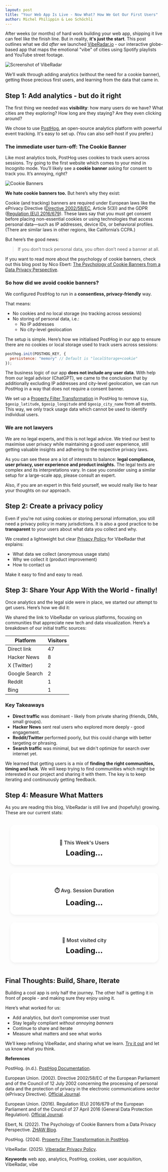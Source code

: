 ```yaml
---
layout: post
title: "Your Web App Is Live - Now What? How We Got Our First Users"
author: Michel Philippin & Leo Schöchli
---
```


After weeks (or months) of hard work building your web app, shipping it live can feel like the finish line. But in reality, **it's just the start**. This post outlines what we did *after* we launched [VibeRadar.io](https://viberadar.io) - our interactive globe-based app that maps the emotional "vibe" of cities using Spotify playlists and YouTube street footage.

![Screenshot of VibeRadar](/assets/img/2025-05-30-group05-viberadar-screenshot.png)

We’ll walk through adding analytics (without the need for a cookie banner), getting those precious first users, and learning from the data that came in.

## Step 1: Add analytics - but do it right

The first thing we needed was **visibility**: how many users do we have? What cities are they exploring? How long are they staying? Are they even clicking around?

We chose to use [PostHog](https://posthog.com), an open-source analytics platform with powerful event tracking. It's easy to set up. (You can also self-host if you prefer.)

### The immediate user turn-off: The Cookie Banner

Like most analytics tools, PostHog uses cookies to track users across sessions.
Try going to the first website which comes to your mind in Incognito mode. You’ll likely see a **cookie banner** asking for consent to track you. It’s annoying, right?

![Cookie Banners](/assets/img/2025-05-30-group05-viberadar-cookie-banners.png)

**We hate cookie banners too.** But here’s why they exist:

Cookie (and tracking) banners are required under European laws like the ePrivacy Directive ([Directive 2002/58/EC](https://eur-lex.europa.eu/eli/dir/2002/58/oj/eng), Article 5(3)) and the GDPR ([Regulation (EU) 2016/679](https://eur-lex.europa.eu/eli/reg/2016/679/oj/eng)). These laws say that you must get consent before placing non-essential cookies or using technologies that access personal data—such as IP addresses, device IDs, or behavioral profiles. (There are similar laws in other regions, like California’s CCPA.)

But here’s the good news:

> If you don’t track personal data, you often don’t need a banner at all.

If you want to read more about the psychology of cookie banners, check out this blog post by Nico Ebert: [The Psychology of Cookie Banners from a Data Privacy Perspective](https://blog.zhaw.ch/datascience/the-psychology-of-cookie-banners-from-a-data-privacy-perspective/).

### So how did we avoid cookie banners?

We configured PostHog to run in a **consentless, privacy-friendly** way.

That means:
- No cookies and no local storage (no tracking across sessions)
- No storing of personal data, i.e.:
  - No IP addresses
  - No city-level geolocation

The setup is simple. Here’s how we initialised PostHog in our app to ensure there are no cookies or local storage used to track users across sessions:

```js
posthog.init(POSTHOG_KEY, {
  persistence: "memory" // Default is "localStorage+cookie"
});
```

The business logic of our app **does not include any user data**. With help from our legal advisor (ChatGPT), we came to the conclusion that by additionally excluding IP addresses and city-level geolocation, we can run PostHog in a way that does not require a consent banner.

We set up a [Property Filter Transformation](https://posthog.com/tutorials/property-filter) in PostHog to remove `$ip`, `$geoip_latitude`, `$geoip_longitude` and `$geoip_city_name` from all events. This way, we only track usage data which cannot be used to identify individual users.

### We are not lawyers

We are no legal experts, and this is not legal advice. We tried our best to maximise user privacy while maintaining a good user experience, still getting valuable insights and adhering to the respective privacy laws.

As you can see these are a lot of interests to balance: **legal compliance, user privacy, user experience and product insights.**
The legal texts are complex and its interpretations vary. In case you consider using a similar setup for a large-scale app, please consult an expert.

Also, if you are an expert in this field yourself, we would really like to hear your thoughts on our approach.

## Step 2: Create a privacy policy

Even if you're not using cookies or storing personal information, you still need a privacy policy in many jurisdictions. It is also a good practice to be **transparent** to your users about what data you collect and why.

We created a lightweight but clear [Privacy Policy](https://viberadar.io/privacy-policy) for VibeRadar that explains:

* What data we collect (anonymous usage stats)
* Why we collect it (product improvement)
* How to contact us

Make it easy to find and easy to read.

## Step 3: Share Your App With the World - finally!

Once analytics and the legal side were in place, we started our attempt to get users. Here’s how we did it:

We shared the link to VibeRadar on various platforms, focusing on communities that appreciate new tech and data visualization. Here’s a breakdown of our initial traffic sources:

| Platform       | Visitors |
| -------------- | -------- |
| Direct link    | 47       |
| Hacker News    | 8        |
| X (Twitter)    | 2        |
| Google Search  | 2        |
| Reddit         | 1        |
| Bing           | 1        |

### Key Takeaways

* **Direct traffic** was dominant - likely from private sharing (friends, DMs, small groups).
* **Hacker News** sent real users who explored more deeply - good engagement.
* **Reddit/Twitter** performed poorly, but this could change with better targeting or phrasing.
* **Search traffic** was minimal, but we didn't optimize for search over internet yet.

We learned that getting users is a mix of **finding the right communities, timing and luck**. We will keep trying to find communities which might be interested in our project and sharing it with them. The key is to keep iterating and continuously getting feedback.

## Step 4: Measure What Matters

As you are reading this blog, VibeRadar is still live and (hopefully) growing. These are our current stats:

<style>
  .metrics-container {
    display: flex;
    gap: 1.5rem;
    justify-content: space-between;
    padding: 1rem;
    flex-wrap: wrap;
  }

  .metric-box {
    flex: 1;
    min-width: 200px;
    padding: 1.5rem;
    background: #ffffff;
    border-radius: 16px;
    box-shadow: 0 4px 10px rgba(0, 0, 0, 0.05);
    text-align: center;
    transition: transform 0.2s ease;
  }

  .metric-box:hover {
    transform: translateY(-4px);
  }

  .metric-box h3 {
    font-size: 1rem;
    font-weight: 600;
    color: #333;
    margin-bottom: 0.5rem;
  }

  .metric-box p {
    font-size: 1.5rem;
    font-weight: 700;
    color: #111;
    margin: 0;
  }
</style>

<div class="metrics-container">
  <div class="metric-box">
    <h3>👥 This Week's Users</h3>
    <p id="this-weeks-users">Loading...</p>
  </div>

  <div class="metric-box">
    <h3>⏱️ Avg. Session Duration</h3>
    <p id="session-duration">Loading...</p>
  </div>

  <div class="metric-box">
    <h3>🌇 Most visited city</h3>
    <p id="session-duration">Loading...</p>
  </div>
</div>

<script>
  fetch('https://api.viberadar.io/metrics/this-weeks-users').then(res => res.json()).then(data => {
    document.getElementById('this-weeks-users').textContent = data["this-weeks-users"] + ' users';
  });

  fetch('https://api.viberadar.io/metrics/avg-session-duration').then(res => res.json()).then(data => {
    document.getElementById('session-duration').textContent = Math.round(data["session-duration"]) + ' seconds';
  });

  fetch('https://api.viberadar.io/metrics/top-city').then(res => res.json()).
  then(data => {
    document.getElementById('top-city').textContent = data["top-city"];
  });
</script>

## Final Thoughts: Build, Share, Iterate

Building a cool app is only half the journey. The other half is getting it in front of people - and making sure they enjoy using it.

Here’s what worked for us:

* Add analytics, but don’t compromise user trust
* Stay legally compliant *without annoying banners*
* Continue to share and iterate
* Measure what matters and see what works

We’ll keep refining VibeRadar, and sharing what we learn. [Try it out](https://viberadar.io) and let us know what you think.

**References**

PostHog. (n.d.). [PostHog Documentation](https://posthog.com/docs).

European Union. (2002). Directive 2002/58/EC of the European Parliament and of the Council of 12 July 2002 concerning the processing of personal data and the protection of privacy in the electronic communications sector (ePrivacy Directive). [Official Journal](https://eur-lex.europa.eu/eli/dir/2002/58/oj/eng).

European Union. (2016). Regulation (EU) 2016/679 of the European Parliament and of the Council of 27 April 2016 (General Data Protection Regulation). [Official Journal](https://eur-lex.europa.eu/eli/reg/2016/679/oj/eng).

Ebert, N. (2022). The Psychology of Cookie Banners from a Data Privacy Perspective. [ZHAW Blog](https://blog.zhaw.ch/datascience/the-psychology-of-cookie-banners-from-a-data-privacy-perspective/).

PostHog. (2024). [Property Filter Transformation in PostHog](https://posthog.com/tutorials/property-filter).

VibeRadar. (2025). [Viberadar Privacy Policy](https://viberadar.io/privacy-policy).

**Keywords**
web app, analytics, PostHog, cookies, user acquisition, VibeRadar, vibe
